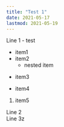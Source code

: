 ```yaml
---
title: "Test 1"
date: 2021-05-17
lastmod: 2021-05-19
---
```


Line 1 - test  
- item1
- item2  
  - nested item  
+ item3
* item4  
1. item5
 
Line 2  
Line 3z  